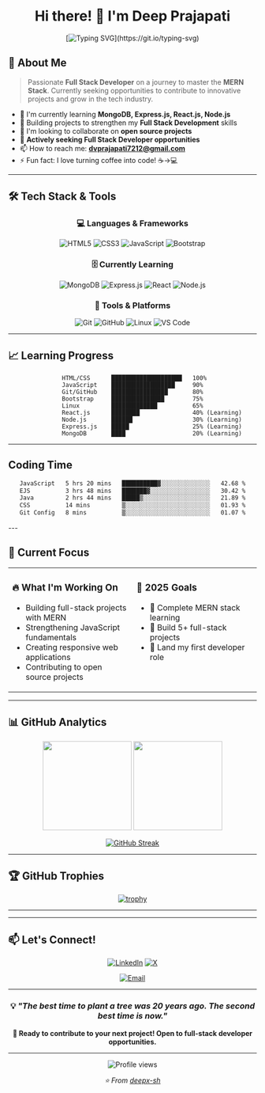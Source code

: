 <div align="center">

# Hi there! 👋 I'm Deep Prajapati
</div>
<div align="center">
  
[![Typing SVG](https://readme-typing-svg.herokuapp.com?font=Fira+Code&size=30&duration=3000&pause=1000&color=9D00FF&center=true&vCenter=true&width=600&lines=Full+Stack+Developer;MERN+Stack+Enthusiast;Always+Learning+New+Things;Open+to+Opportunities!)](https://git.io/typing-svg)

</div>

## 🚀 About Me

> Passionate **Full Stack Developer** on a journey to master the **MERN Stack**. Currently seeking opportunities to contribute to innovative projects and grow in the tech industry.

- 🔭 I'm currently learning **MongoDB, Express.js, React.js, Node.js**
- 🌱 Building projects to strengthen my **Full Stack Development** skills
- 👯 I'm looking to collaborate on **open source projects**
- 💼 **Actively seeking Full Stack Developer opportunities**
- 📫 How to reach me: **dvprajapati7212@gmail.com**
- ⚡ Fun fact: I love turning coffee into code! ☕→💻

---

## 🛠️ Tech Stack & Tools

<div align="center">

### 💻 Languages & Frameworks
![HTML5](https://img.shields.io/badge/HTML5-E34F26?style=for-the-badge&logo=html5&logoColor=white)
![CSS3](https://img.shields.io/badge/CSS3-1572B6?style=for-the-badge&logo=css3&logoColor=white)
![JavaScript](https://img.shields.io/badge/JavaScript-F7DF1E?style=for-the-badge&logo=javascript&logoColor=black)
![Bootstrap](https://img.shields.io/badge/Bootstrap-563D7C?style=for-the-badge&logo=bootstrap&logoColor=white)

### 🗄️ Currently Learning
![MongoDB](https://img.shields.io/badge/MongoDB-4EA94B?style=for-the-badge&logo=mongodb&logoColor=white)
![Express.js](https://img.shields.io/badge/Express.js-404D59?style=for-the-badge)
![React](https://img.shields.io/badge/React-20232A?style=for-the-badge&logo=react&logoColor=61DAFB)
![Node.js](https://img.shields.io/badge/Node.js-43853D?style=for-the-badge&logo=node.js&logoColor=white)

### 🔧 Tools & Platforms
![Git](https://img.shields.io/badge/Git-F05032?style=for-the-badge&logo=git&logoColor=white)
![GitHub](https://img.shields.io/badge/GitHub-100000?style=for-the-badge&logo=github&logoColor=white)
![Linux](https://img.shields.io/badge/Linux-FCC624?style=for-the-badge&logo=linux&logoColor=black)
![VS Code](https://img.shields.io/badge/Visual_Studio_Code-0078D4?style=for-the-badge&logo=visual%20studio%20code&logoColor=white)

</div>

---

## 📈 Learning Progress

<div align="center">

```text
 HTML/CSS      ████████████████████   100%
JavaScript    ██████████████████     90%
Git/GitHub    ████████████████       80%
Bootstrap     ███████████████        75%
Linux         █████████████          65%
           React.js      ████████               40% (Learning)
           Node.js       ██████                 30% (Learning)
           Express.js    █████                  25% (Learning)
           MongoDB       ████                   20% (Learning)
```

</div>

---
## Coding Time
<div align="center">
<!--START_SECTION:waka-->

```txt
JavaScript   5 hrs 20 mins   ██████████▓░░░░░░░░░░░░░░   42.68 %
EJS          3 hrs 48 mins   ███████▓░░░░░░░░░░░░░░░░░   30.42 %
Java         2 hrs 44 mins   █████▒░░░░░░░░░░░░░░░░░░░   21.89 %
CSS          14 mins         ▒░░░░░░░░░░░░░░░░░░░░░░░░   01.93 %
Git Config   8 mins          ▒░░░░░░░░░░░░░░░░░░░░░░░░   01.07 %
```

<!--END_SECTION:waka-->
</div>
---

## 🎯 Current Focus

<div align="center">
  
<table>
<tr>
<td width="50%" valign="top">

### 🔥 What I'm Working On
- Building full-stack projects with MERN
- Strengthening JavaScript fundamentals
- Creating responsive web applications
- Contributing to open source projects

</td>
<td width="50%" valign="top">

### 🎯 2025 Goals
- 🔄 Complete MERN stack learning
- 🔄 Build 5+ full-stack projects
- 🎯 Land my first developer role

</td>
</tr>
</table>

</div>

---

## 📊 GitHub Analytics

<div align="center">
  
<img height="180em" src="https://github-readme-stats.vercel.app/api?username=deepx-sh&show_icons=true&theme=tokyonight&include_all_commits=true&count_private=true"/>
<img height="180em" src="https://github-readme-stats.vercel.app/api/top-langs/?username=deepx-sh&layout=compact&langs_count=7&theme=tokyonight"/>

</div>

<div align="center">
  
[![GitHub Streak](https://streak-stats.demolab.com/?user=deepx-sh&theme=tokyonight)](https://git.io/streak-stats)

</div>

---

## 🏆 GitHub Trophies

<div align="center">
  
[![trophy](https://github-profile-trophy.vercel.app/?username=deepx-sh&theme=tokyonight&row=1&column=6)](https://github.com/ryo-ma/github-profile-trophy)

</div>

---

<!-- ## 🌟 Featured Projects

<div align="center">

[![ReadMe Card](https://github-readme-stats.vercel.app/api/pin/?username=yourusername&repo=project1&theme=tokyonight)](https://github.com/yourusername/project1)
[![ReadMe Card](https://github-readme-stats.vercel.app/api/pin/?username=yourusername&repo=project2&theme=tokyonight)](https://github.com/yourusername/project2)

</div> -->

---

## 📫 Let's Connect!

<div align="center">

[![LinkedIn](https://img.shields.io/badge/LinkedIn-0077B5?style=for-the-badge&logo=linkedin&logoColor=white)](https://linkedin.com/in/deep-prajapati-63b6491b6)
[![X](https://img.shields.io/badge/X-1DA1F2?style=for-the-badge&logo=x&logoColor=black)](https://x.com/deepx_sh)
<!-- [![Portfolio](https://img.shields.io/badge/Portfolio-000000?style=for-the-badge&logo=notion&logoColor=white)](https://yourportfolio.com) -->
[![Email](https://img.shields.io/badge/Email-D14836?style=for-the-badge&logo=gmail&logoColor=white)](mailto:dvprajapati7212@gmail.com)

</div>

---

<div align="center">
  
### 💡 *"The best time to plant a tree was 20 years ago. The second best time is now."*

**🚀 Ready to contribute to your next project! Open to full-stack developer opportunities.**

---

<img src="https://komarev.com/ghpvc/?username=deepx-sh&color=blueviolet&style=flat-square&label=Profile+Views" alt="Profile views" />

*⭐️ From [deepx-sh](https://github.com/deepx-sh)*

</div>

